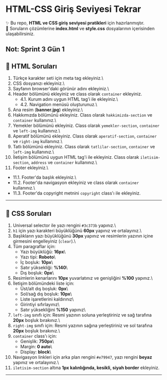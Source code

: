 # HTML-CSS Giriş Seviyesi Tekrar

✨ Bu repo, **HTML ve CSS giriş seviyesi pratikleri** için
hazırlanmıştır.\
📂 Soruların çözümlerine **index.html** ve **style.css** dosyalarının
içerisinden ulaşabilirsiniz.

Not: Sprint 3 Gün 1
------------------------------------------------------------------------

## 📌 HTML Soruları

1.  Türkçe karakter seti için meta tag ekleyiniz.\
2.  CSS dosyanızı ekleyiniz.\
3.  Sayfanın browser'daki görünür adını ekleyiniz.\
4.  Header bölümünü ekleyiniz ve class olarak `container` ekleyiniz.
    -   4.1. Kurum adını uygun HTML tag'i ile ekleyiniz.\
    -   4.2. Navigation menüsü oluşturunuz.\
5.  Ana resim (**banner.jpg**) ekleyiniz.\
6.  Hakkımızda bölümünü ekleyiniz. Class olarak `hakkimizda-section` ve
    `container` kullanınız.\
7.  Yemekler bölümünü ekleyiniz. Class olarak `yemekler-section`,
    `container` ve `left-img` kullanınız.\
8.  Aperatif bölümünü ekleyiniz. Class olarak `aperatif-section`,
    `container` ve `right-img` kullanınız.\
9.  Tatlı bölümünü ekleyiniz. Class olarak `tatlilar-section`,
    `container` ve `left-img` kullanınız.\
10. İletişim bölümünü uygun HTML tag'i ile ekleyiniz. Class olarak
    `iletisim-section`, `address` ve `container` kullanınız.\
11. Footer ekleyiniz.\

-   11.1. Footer'da başlık ekleyiniz.\
-   11.2. Footer'da navigasyon ekleyiniz ve class olarak `container`
    kullanınız.\
-   11.3. Footer'da copyright metnini `copyright` class'ı ile ekleyiniz.

------------------------------------------------------------------------

## 🎨 CSS Soruları

1.  Universal selector ile yazı rengini `#3c373b` yapınız.\
2.  `h1` için yazı karakteri büyüklüğünü **60px** yapınız ve
    ortalayınız.\
3.  Başlıkların yazı büyüklüğünü **30px** yapınız ve resimlerin yazının
    içine girmesini engelleyiniz (`clear`).\
4.  Tüm paragraflar için:
    -   Yazı büyüklüğü: **16px**\
    -   Yazı tipi: **Roboto**\
    -   İç boşluk: **10px**\
    -   Satır yüksekliği: **%140**\
    -   Dış boşluk: **0px**\
5.  Resimlerin kenarlarını **10px** yuvarlatınız ve genişliğini **%100**
    yapınız.\
6.  İletişim bölümündeki liste için:
    -   Üst/alt dış boşluk: **0px**\
    -   Sol/sağ dış boşluk: **10px**\
    -   Liste işaretlerini kaldırınız\
    -   Girintiyi sıfırlayınız\
    -   Satır yüksekliğini **%150** yapınız\
7.  `left-img` sınıfı için: Resmi yazının soluna yerleştiriniz ve sağ
    tarafına **20px** boşluk bırakınız.\
8.  `right-img` sınıfı için: Resmi yazının sağına yerleştiriniz ve sol
    tarafına **20px** boşluk bırakınız.\
9.  `container` class'ı için:
    -   Genişlik: **750px**\
    -   Margin: **0 auto**\
    -   Display: **block**\
10. Navigasyon linkleri için arka plan rengini `#e79947`, yazı rengini
    **beyaz** yapınız ve ortalayınız.\
11. `iletisim-section` altına **1px kalınlığında, kesikli, siyah
    border** ekleyiniz.
------------------------------------------------------------------------